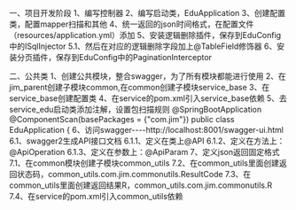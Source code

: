一、项目开发阶段
1、编写控制器
2、编写启动类，EduApplication
3、创建配置类，配置mapper扫描和其他
4、统一返回的json时间格式，在配置文件（resources/application.yml）添加
5、安装逻辑删除插件，保存到EduConfig中的ISqlInjector
    5.1、然后在对应的逻辑删除字段加上@TableField修饰器
6、安装分页插件，保存到EduConfig中的PaginationInterceptor

二、公共类
1、创建公共模块，整合swagger，为了所有模块都能进行使用
2、在jim_parent创建子模块common,在common创建子模块service_base
3、在service_base创建配置类
4、在service的pom.xml引入service_base依赖
5、去service_edu启动类添加注解，设置包扫描规则
    @SpringBootApplication
    @ComponentScan(basePackages = {"com.jim"})
    public class EduApplication {
6、访问swagger----http://localhost:8001/swagger-ui.html
    6.1、swagger2生成API接口文档
        6.1.1、定义在类上@API
        6.1.2、定义在方法上：@ApiOperation
        6.1.3、定义在参数上：@ApiParam
7、定义json返回固定格式
    7.1、在common模块创建子模块common_utils
    7.2、在common_utils里面创建返回状态码，common_utils.com.jim.commonutils.ResultCode
    7.3、在common_utils里面创建返回结果R，common_utils.com.jim.commonutils.R
    7.4、在service的pom.xml引入common_utils依赖
